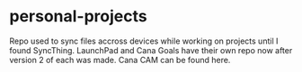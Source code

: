 # personal-projects
Repo used to sync files accross devices while working on projects until I found SyncThing. LaunchPad and Cana Goals have their own repo now after version 2 of each was made. Cana CAM can be found here.
